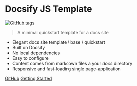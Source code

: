 <!-- TODO: Update title -->
# Docsify JS Template

[![GitHub tags](https://img.shields.io/github/tag/MichaelCurrin/docsify-js-template.svg)](https://GitHub.com/MichaelCurrin/docsify-js-template/tags/) <!-- TODO: Update username and repo name -->

> A minimal quickstart template for a docs site <!-- TODO: Replace with your description -->

<!-- TODO: List zero or more short sentences about the project's benefits/features. -->

- Elegant docs site template / base / quickstart
- Built on Docsify
- No local dependencies
- Easy to configure
- Content comes from markdown files a your _docs_ directory
- Responsive and fast-loading single page-application

[GitHub](https://github.com/MichaelCurrin/docsify-js-template/) <!-- TODO: Use your repo's path.-->
[Getting Started](#docsify-js-template-homepage) <!-- TODO: Use ID of homepage heading i.e. based on H1 of README.md - make sure this is DIFFERENT to the cover's heading -->
